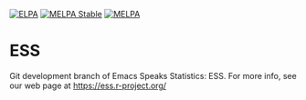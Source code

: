 [![ELPA](https://elpa.gnu.org/packages/ess.svg)](https://elpa.gnu.org/packages/ess.html)
[![MELPA Stable](http://stable.melpa.org/packages/ess-badge.svg)](https://stable.melpa.org/#/ess)
[![MELPA](http://melpa.org/packages/ess-badge.svg)](https://melpa.org/#/ess)
<!--- [![Build Status](https://travis-ci.org/emacs-ess/ESS.svg?branch=master)](https://travis-ci.org/emacs-ess/ESS) --->

# ESS

Git development branch of Emacs Speaks Statistics: ESS.
For more info, see our web page at https://ess.r-project.org/

